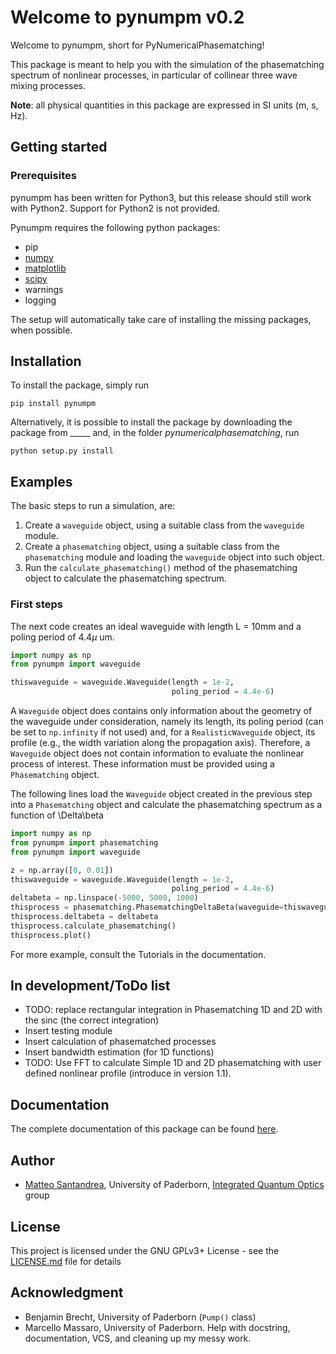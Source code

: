 # Welcome to pynumpm v0.2

Welcome to pynumpm, short for PyNumericalPhasematching! 

This package is meant to help you with the simulation of the phasematching spectrum of nonlinear processes, in particular of collinear three wave mixing processes.

**Note**: all physical quantities in this package are expressed in SI units (m, s, Hz).

## Getting started

### Prerequisites
pynumpm has been written for Python3, but this release should still work with Python2. Support for Python2 is not provided.

Pynumpm requires the following python packages:
    
* pip
* [numpy](http://www.numpy.org/)    
* [matplotlib](https://matplotlib.org)
* [scipy](https://www.scipy.org/)
* warnings
* logging
   
The setup will automatically take care of installing the missing packages, when possible.   

## Installation
To install the package, simply run 

`pip install pynumpm`

Alternatively, it is possible to install the package by downloading the package from _____ and, in the folder *pynumericalphasematching*, run

`python setup.py install`

## Examples 

The basic steps to run a simulation, are:

1. Create a `waveguide` object, using a suitable class from the `waveguide` module.
2. Create a `phasematching` object, using a suitable class from the `phasematching` module and loading the `waveguide` 
object into such object.
3. Run the `calculate_phasematching()` method of the phasematching object to calculate the phasematching spectrum.

### First steps
The next code creates an ideal waveguide with length L = 10mm and a poling period of 4.4$\mu$ um.
```python
import numpy as np
from pynumpm import waveguide

thiswaveguide = waveguide.Waveguide(length = 1e-2,
                                    poling_period = 4.4e-6)                                          
``` 
A `Waveguide` object does contains only information about the geometry of the waveguide under consideration, namely its 
length, its poling period (can be set to `np.infinity` if not used) and, for a `RealisticWaveguide` object, its profile 
(e.g., the width variation along the propagation axis). 
Therefore, a `Waveguide` object does not contain information to evaluate the nonlinear process of interest. 
These information must be provided using a `Phasematching` object.

The following lines load the `Waveguide` object created in the previous step into a `Phasematching` object and calculate
the phasematching spectrum as a function of \Delta\beta
```python
import numpy as np
from pynumpm import phasematching
from pynumpm import waveguide

z = np.array([0, 0.01])
thiswaveguide = waveguide.Waveguide(length = 1e-2,
                                    poling_period = 4.4e-6)   
deltabeta = np.linspace(-5000, 5000, 1000)
thisprocess = phasematching.PhasematchingDeltaBeta(waveguide=thiswaveguide)
thisprocess.deltabeta = deltabeta
thisprocess.calculate_phasematching()
thisprocess.plot()
```

For more example, consult the Tutorials in the documentation.


## In development/ToDo list

* TODO: replace rectangular integration in Phasematching 1D and 2D with the sinc (the correct integration)
* Insert testing module
* Insert calculation of phasematched processes
* Insert bandwidth estimation (for 1D functions)
* TODO: Use FFT to calculate Simple 1D and 2D phasematching with user defined nonlinear profile
  (introduce in version 1.1).


## Documentation
The complete documentation of this package can be found [here](https://pynumericalphasematching.readthedocs.io/en/latest/).


## Author

* [Matteo Santandrea](mailto:mattsantand@gmail.com), University of Paderborn, [Integrated Quantum Optics](https://physik.uni-paderborn.de/silberhorn/) group

## License 

This project is licensed under the GNU GPLv3+ License - see the [LICENSE.md](LICENSE.md) file for details

## Acknowledgment
* Benjamin Brecht, University of Paderborn (`Pump()` class)
* Marcello Massaro, University of Paderborn. Help with docstring, documentation, VCS, and cleaning up my messy work.